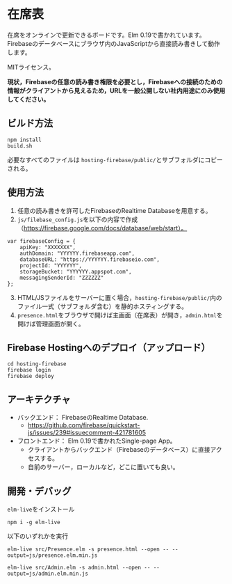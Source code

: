 # 在席表

在席をオンラインで更新できるボードです。Elm 0.19で書かれています。
Firebaseのデータベースにブラウザ内のJavaScriptから直接読み書きして動作します。

MITライセンス。

**現状，Firebaseの任意の読み書き権限を必要とし，Firebaseへの接続のための情報がクライアントから見えるため，URLを一般公開しない社内用途にのみ使用してください。**

## ビルド方法

```
npm install
build.sh
```

必要なすべてのファイルは `hosting-firebase/public/`とサブフォルダにコピーされる。

## 使用方法
1. 任意の読み書きを許可したFirebaseのRealtime Databaseを用意する。
2. `js/filebase_config.js`を以下の内容で作成（https://firebase.google.com/docs/database/web/start）。
```
var firebaseConfig = {
	apiKey: "XXXXXXX",
	authDomain: "YYYYYY.firebaseapp.com",
	databaseURL: "https://YYYYYY.firebaseio.com",
	projectId: "YYYYYY",
	storageBucket: "YYYYYY.appspot.com",
	messagingSenderId: "ZZZZZZ"
};
```
3. HTML/JSファイルをサーバーに置く場合，`hosting-firebase/public/`内のファイル一式（サブフォルダ含む）を静的ホスティングする。
4. `presence.html`をブラウザで開けば主画面（在席表）が開き，`admin.html`を開けば管理画面が開く。

## Firebase Hostingへのデプロイ（アップロード）
```
cd hosting-firebase
firebase login
firebase deploy
```

## アーキテクチャ

* バックエンド： FirebaseのRealtime Database. 
  * https://github.com/firebase/quickstart-js/issues/239#issuecomment-421781605 
* フロントエンド： Elm 0.19で書かれたSingle-page App。
  * クライアントからバックエンド（Firebaseのデータベース）に直接アクセスする。
  * 自前のサーバー，ローカルなど，どこに置いても良い。

## 開発・デバッグ

`elm-live`をインストール
```
npm i -g elm-live
```

以下のいずれかを実行
```
elm-live src/Presence.elm -s presence.html --open -- --output=js/presence.elm.min.js
```
```
elm-live src/Admin.elm -s admin.html --open -- --output=js/admin.elm.min.js
```

